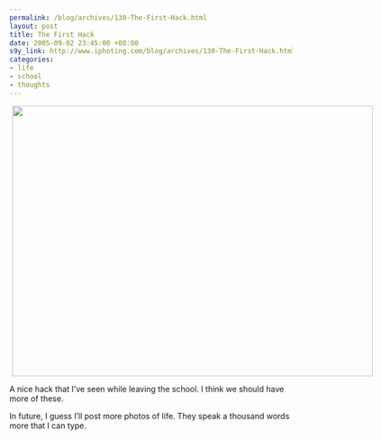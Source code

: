 ```yaml
--- 
permalink: /blog/archives/130-The-First-Hack.html
layout: post
title: The First Hack
date: 2005-09-02 23:45:00 +08:00
s9y_link: http://www.iphoting.com/blog/archives/130-The-First-Hack.html
categories: 
- life
- school
- thoughts
---
```

<p class="whiteline"><div class="serendipity_imageComment_center" style="width: 640px"><div class="serendipity_imageComment_img"><img width='640' height='480' border='0' hspace='5' src='http://static-s3.iphoting.com/blog/uploads/School/Hacks/Hack-2005-09-02-1.jpg' alt='' /></div></div>
</p><p class="whiteline"><p>A nice hack that I&#8217;ve seen while leaving the school. I think we should have more of these.</p>
</p><p class="break"><p>In future, I guess I&#8217;ll post more photos of life. They speak a thousand words more that I can type.</p></p>

